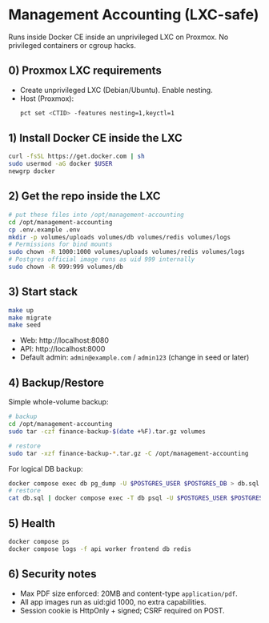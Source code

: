 # Management Accounting (LXC-safe)

Runs inside Docker CE inside an unprivileged LXC on Proxmox. No privileged containers or cgroup hacks.

## 0) Proxmox LXC requirements
- Create unprivileged LXC (Debian/Ubuntu). Enable nesting.
- Host (Proxmox):
  ```bash
  pct set <CTID> -features nesting=1,keyctl=1
  ```

## 1) Install Docker CE inside the LXC
```bash
curl -fsSL https://get.docker.com | sh
sudo usermod -aG docker $USER
newgrp docker
```

## 2) Get the repo inside the LXC
```bash
# put these files into /opt/management-accounting
cd /opt/management-accounting
cp .env.example .env
mkdir -p volumes/uploads volumes/db volumes/redis volumes/logs
# Permissions for bind mounts
sudo chown -R 1000:1000 volumes/uploads volumes/redis volumes/logs
# Postgres official image runs as uid 999 internally
sudo chown -R 999:999 volumes/db
```

## 3) Start stack
```bash
make up
make migrate
make seed
```
- Web: http://localhost:8080
- API: http://localhost:8000
- Default admin: `admin@example.com` / `admin123` (change in seed or later)

## 4) Backup/Restore
Simple whole-volume backup:
```bash
# backup
cd /opt/management-accounting
sudo tar -czf finance-backup-$(date +%F).tar.gz volumes

# restore
sudo tar -xzf finance-backup-*.tar.gz -C /opt/management-accounting
```

For logical DB backup:
```bash
docker compose exec db pg_dump -U $POSTGRES_USER $POSTGRES_DB > db.sql
# restore
cat db.sql | docker compose exec -T db psql -U $POSTGRES_USER $POSTGRES_DB
```

## 5) Health
```bash
docker compose ps
docker compose logs -f api worker frontend db redis
```

## 6) Security notes
- Max PDF size enforced: 20MB and content-type `application/pdf`.
- All app images run as uid:gid 1000, no extra capabilities.
- Session cookie is HttpOnly + signed; CSRF required on POST.
